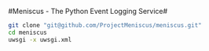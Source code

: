 #Meniscus - The Python Event Logging Service#

```bash
git clone "git@github.com/ProjectMeniscus/meniscus.git"
cd meniscus
uwsgi -x uwsgi.xml
```
